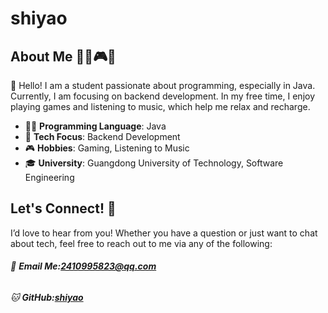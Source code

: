 # shiyao
## About Me 👨‍💻🎮🎶
👋 Hello! I am a student passionate about programming, especially in Java. Currently, I am focusing on backend development. In my free time, I enjoy playing games and listening to music, which help me relax and recharge.
- 👨‍💻 **Programming Language**: Java
- 🔧 **Tech Focus**: Backend Development
- 🎮 **Hobbies**: Gaming, Listening to Music
- 🎓 **University**: Guangdong University of Technology, Software Engineering
## Let's Connect! 🤝
I’d love to hear from you! Whether you have a question or just want to chat about tech, feel free to reach out to me via any of the following:
###### 📧 **Email Me:2410995823@qq.com**
###### 🐱 **GitHub:**[**shiyao**](https://github.com/shiyaojinwu/shiyao)

